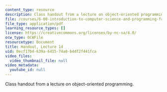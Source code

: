 ```yaml
---
content_type: resource
description: Class handout from a lecture on object-oriented programming.
file: /courses/6-00-introduction-to-computer-science-and-programming-fall-2008/0ecf17bd639a641574a0b4df2f441fca_lec14.pdf
file_type: application/pdf
learning_resource_types: []
license: https://creativecommons.org/licenses/by-nc-sa/4.0/
ocw_type: OCWFile
resourcetype: Document
title: Handout, Lecture 14
uid: 0ecf17bd-639a-6415-74a0-b4df2f441fca
video_files:
  video_thumbnail_file: null
video_metadata:
  youtube_id: null
---
```

Class handout from a lecture on object-oriented programming.